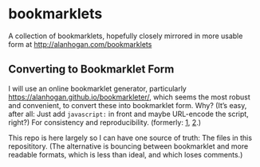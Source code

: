 # bookmarklets
A collection of bookmarklets, hopefully closely mirrored in more usable form at http://alanhogan.com/bookmarklets

## Converting to Bookmarklet Form

I will use an online bookmarklet generator, particularly <https://alanhogan.github.io/bookmarkleter/>, which seems the most robust and convenient, to convert these into bookmarklet form. Why? (It’s easy, after all: Just add `javascript:` in front and maybe URL-encode the script, right?) For consistency and reproducibility. (formerly: [1](http://mrcoles.com/bookmarklet/), [2](http://chriszarate.github.io/bookmarkleter/).)

This repo is here largely so I can have one source of truth: The files in this reposititory. (The alternative is bouncing between bookmarklet and more readable formats, which is less than ideal, and which loses comments.)
